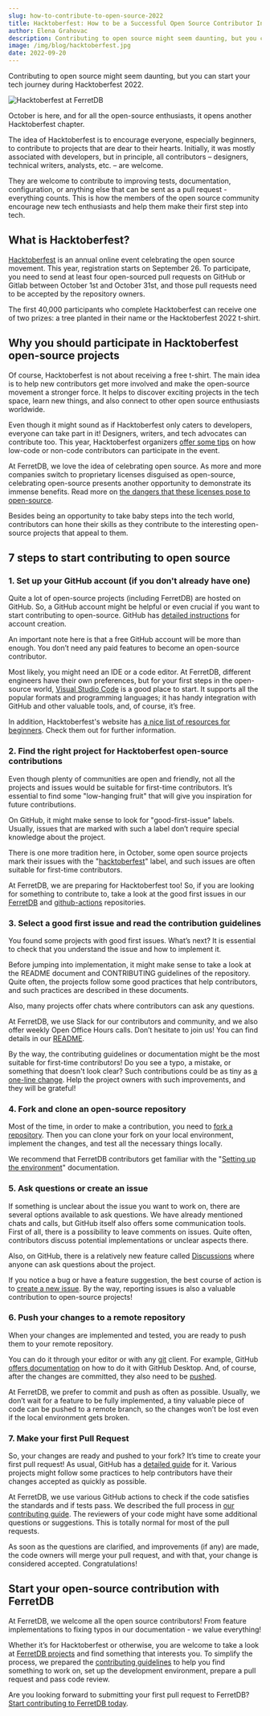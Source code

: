 ```yaml
---
slug: how-to-contribute-to-open-source-2022
title: Hacktoberfest: How to be a Successful Open Source Contributor In 2022
author: Elena Grahovac
description: Contributing to open source might seem daunting, but you can start your tech journey during Hacktoberfest 2022.
image: /img/blog/hacktoberfest.jpg
date: 2022-09-20
---
```


Contributing to open source might seem daunting, but you can start your tech journey during Hacktoberfest 2022.

![Hacktoberfest at FerretDB](/img/blog/hacktoberfest.jpg)

<!--truncate-->

October is here, and for all the open-source enthusiasts, it opens another Hacktoberfest chapter.

The idea of Hacktoberfest is to encourage everyone, especially beginners, to contribute to projects that are dear to their hearts.
Initially, it was mostly associated with developers, but in principle, all contributors – designers, technical writers, analysts, etc. – are welcome.

They are welcome to contribute to improving tests, documentation, configuration, or anything else that can be sent as a pull request - everything counts.
This is how the members of the open source community encourage new tech enthusiasts and help them make their first step into tech.

## What is Hacktoberfest?

[Hacktoberfest](https://hacktoberfest.com/) is an annual online event celebrating the open source movement.
This year, registration starts on September 26.
To participate, you need to send at least four open-sourced pull requests on GitHub or Gitlab between October 1st and October 31st, and those pull requests need to be accepted by the repository owners.

The first 40,000 participants who complete Hacktoberfest can receive one of two prizes: a tree planted in their name or the Hacktoberfest 2022 t-shirt.

## Why you should participate in Hacktoberfest open-source projects

Of course, Hacktoberfest is not about receiving a free t-shirt.
The main idea is to help new contributors get more involved and make the open-source movement a stronger force.
It helps to discover exciting projects in the tech space, learn new things, and also connect to other open source enthusiasts worldwide.

Even though it might sound as if Hacktoberfest only caters to developers, everyone can take part in it!
Designers, writers, and tech advocates can contribute too.
This year, Hacktoberfest organizers [offer some tips](https://hacktoberfest.com/about/#low-or-non-code) on how low-code or non-code contributors can participate in the event.

At FerretDB, we love the idea of celebrating open source.
As more and more companies switch to proprietary licenses disguised as open-source, celebrating open-source presents another opportunity to demonstrate its immense benefits.
Read more on [the dangers that these licenses pose to open-source](https://blog.ferretdb.io/open-source-is-in-danger/).

Besides being an opportunity to take baby steps into the tech world, contributors can hone their skills as they contribute to the interesting open-source projects that appeal to them.

## 7 steps to start contributing to open source

### 1. Set up your GitHub account (if you don't already have one)

Quite a lot of open-source projects (including FerretDB) are hosted on GitHub.
So, a GitHub account might be helpful or even crucial if you want to start contributing to open-source.
GitHub has [detailed instructions](https://docs.github.com/en/get-started/signing-up-for-github/signing-up-for-a-new-github-account) for account creation.

An important note here is that a free GitHub account will be more than enough.
You don’t need any paid features to become an open-source contributor.

Most likely, you might need an IDE or a code editor.
At FerretDB, different engineers have their own preferences, but for your first steps in the open-source world, [Visual Studio Code](https://code.visualstudio.com/) is a good place to start.
It supports all the popular formats and programming languages; it has handy integration with GitHub and other valuable tools, and, of course, it’s free.

In addition, Hacktoberfest's website has [a nice list of resources for beginners](https://hacktoberfest.com/participation/#beginner-resources).
Check them out for further information.

### 2. Find the right project for Hacktoberfest open-source contributions

Even though plenty of communities are open and friendly, not all the projects and issues would be suitable for first-time contributors.
It’s essential to find some "low-hanging fruit" that will give you inspiration for future contributions.

On GitHub, it might make sense to look for "good-first-issue" labels.
Usually, issues that are marked with such a label don’t require special knowledge about the project.

There is one more tradition here, in October, some open source projects mark their issues with the "[hacktoberfest](https://github.com/search?q=label%3Ahacktoberfest&type=issues)" label, and such issues are often suitable for first-time contributors.

At FerretDB, we are preparing for Hacktoberfest too!
So, if you are looking for something to contribute to, take a look at the good first issues in our [FerretDB](https://github.com/FerretDB/FerretDB/issues?q=is%3Aissue+is%3Aopen+label%3A%22good+first+issue%22) and [github-actions](https://github.com/FerretDB/github-actions/issues?q=is%3Aissue+is%3Aopen+label%3A%22good+first+issue%22) repositories.

### 3. Select a good first issue and read the contribution guidelines

You found some projects with good first issues.
What’s next?
It is essential to check that you understand the issue and how to implement it.

Before jumping into implementation, it might make sense to take a look at the README document and CONTRIBUTING guidelines of the repository.
Quite often, the projects follow some good practices that help contributors, and such practices are described in these documents.

Also, many projects offer chats where contributors can ask any questions.

At FerretDB, we use Slack for our contributors and community, and we also offer weekly Open Office Hours calls.
Don’t hesitate to join us!
You can find details in our [README](https://github.com/ferretdb/ferretdb#community).

By the way, the contributing guidelines or documentation might be the most suitable for first-time contributors!
Do you see a typo, a mistake, or something that doesn't look clear?
Such contributions could be as tiny as [a one-line change](https://github.com/FerretDB/FerretDB/pull/1141).
Help the project owners with such improvements, and they will be grateful!

### 4. Fork and clone an open-source repository

Most of the time, in order to make a contribution, you need to [fork a repository](https://docs.github.com/en/get-started/quickstart/fork-a-repo).
Then you can clone your fork on your local environment, implement the changes, and test all the necessary things locally.

We recommend that FerretDB contributors get familiar with the "[Setting up the environment](https://github.com/FerretDB/FerretDB/blob/main/CONTRIBUTING.md#setting-up-the-environment)" documentation.

### 5. Ask questions or create an issue

If something is unclear about the issue you want to work on, there are several options available to ask questions.
We have already mentioned chats and calls, but GitHub itself also offers some communication tools.
First of all, there is a possibility to leave comments on issues.
Quite often, contributors discuss potential implementations or unclear aspects there.

Also, on GitHub, there is a relatively new feature called [Discussions](https://github.com/FerretDB/FerretDB/discussions) where anyone can ask questions about the project.

If you notice a bug or have a feature suggestion, the best course of action is to [create a new issue](https://github.com/FerretDB/FerretDB/issues/new/choose).
By the way, reporting issues is also a valuable contribution to open-source projects!

### 6. Push your changes to a remote repository

When your changes are implemented and tested, you are ready to push them to your remote repository.

You can do it through your editor or with any [git](https://git-scm.com/) client.
For example, GitHub [offers documentation](https://docs.github.com/en/desktop/contributing-and-collaborating-using-github-desktop/making-changes-in-a-branch/committing-and-reviewing-changes-to-your-project) on how to do it with GitHub Desktop.
And, of course, after the changes are committed, they also need to be [pushed](https://docs.github.com/en/desktop/contributing-and-collaborating-using-github-desktop/making-changes-in-a-branch/pushing-changes-to-github).

At FerretDB, we prefer to commit and push as often as possible.
Usually, we don’t wait for a feature to be fully implemented, a tiny valuable piece of code can be pushed to a remote branch, so the changes won’t be lost even if the local environment gets broken.

### 7. Make your first Pull Request

So, your changes are ready and pushed to your fork?
It’s time to create your first pull request!
As usual, GitHub has a [detailed guide](https://docs.github.com/en/pull-requests/collaborating-with-pull-requests/proposing-changes-to-your-work-with-pull-requests/creating-a-pull-request-from-a-fork) for it.
Various projects might follow some practices to help contributors have their changes accepted as quickly as possible.

At FerretDB, we use various GitHub actions to check if the code satisfies the standards and if tests pass.
We described the full process in [our contributing guide](https://github.com/FerretDB/FerretDB/blob/main/CONTRIBUTING.md#contributing-code).
The reviewers of your code might have some additional questions or suggestions.
This is totally normal for most of the pull requests.

As soon as the questions are clarified, and improvements (if any) are made, the code owners will merge your pull request, and with that, your change is considered accepted.
Congratulations!

## Start your open-source contribution with FerretDB

At FerretDB, we welcome all the open source contributors!
From feature implementations to fixing typos in our documentation - we value everything!

Whether it’s for Hacktoberfest or otherwise, you are welcome to take a look at [FerretDB projects](https://github.com/FerretDB/) and find something that interests you.
To simplify the process, we prepared the [contributing guidelines](https://github.com/FerretDB/FerretDB/blob/main/CONTRIBUTING.md) to help you find something to work on, set up the development environment, prepare a pull request and pass code review.

Are you looking forward to submitting your first pull request to FerretDB?
[Start contributing to FerretDB today](https://github.com/FerretDB/FerretDB/blob/main/CONTRIBUTING.md).
